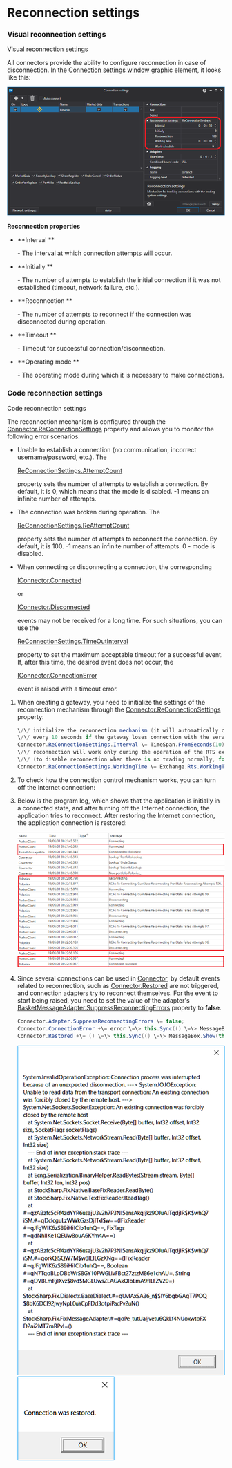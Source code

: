 # Reconnection settings

### Visual reconnection settings

Visual reconnection settings

All connectors provide the ability to configure reconnection in case of disconnection. In the [Connection settings window](API_UI_ConnectorWindow.md) graphic element, it looks like this: 

![API GUI ReconnectionSettings](../images/API_GUI_ReconnectionSettings.png)

**Reconnection properties**

- **Interval **

   \- The interval at which connection attempts will occur. 
- **Initially **

   \- The number of attempts to establish the initial connection if it was not established (timeout, network failure, etc.). 
- **Reconnection **

   \- The number of attempts to reconnect if the connection was disconnected during operation. 
- **Timeout **

   \- Timeout for successful connection\/disconnection. 
- **Operating mode **

   \- The operating mode during which it is necessary to make connections. 

### Code reconnection settings

Code reconnection settings

The reconnection mechanism is configured through the [Connector.ReConnectionSettings](../api/StockSharp.Algo.Connector.ReConnectionSettings.html) property and allows you to monitor the following error scenarios: 

- Unable to establish a connection (no communication, incorrect username\/password, etc.). The 

  [ReConnectionSettings.AttemptCount](../api/StockSharp.Messages.ReConnectionSettings.AttemptCount.html)

   property sets the number of attempts to establish a connection. By default, it is 0, which means that the mode is disabled. \-1 means an infinite number of attempts. 
- The connection was broken during operation. The 

  [ReConnectionSettings.ReAttemptCount](../api/StockSharp.Messages.ReConnectionSettings.ReAttemptCount.html)

   property sets the number of attempts to reconnect the connection. By default, it is 100. \-1 means an infinite number of attempts. 0 \- mode is disabled. 
- When connecting or disconnecting a connection, the corresponding 

  [IConnector.Connected](../api/StockSharp.BusinessEntities.IConnector.Connected.html)

   or 

  [IConnector.Disconnected](../api/StockSharp.BusinessEntities.IConnector.Disconnected.html)

   events may not be received for a long time. For such situations, you can use the 

  [ReConnectionSettings.TimeOutInterval](../api/StockSharp.Messages.ReConnectionSettings.TimeOutInterval.html)

   property to set the maximum acceptable timeout for a successful event. If, after this time, the desired event does not occur, the 

  [IConnector.ConnectionError](../api/StockSharp.BusinessEntities.IConnector.ConnectionError.html)

   event is raised with a timeout error. 

1. When creating a gateway, you need to initialize the settings of the reconnection mechanism through the [Connector.ReConnectionSettings](../api/StockSharp.Algo.Connector.ReConnectionSettings.html) property: 

   ```cs
   \/\/ initialize the reconnection mechanism (it will automatically connect 
   \/\/ every 10 seconds if the gateway loses connection with the server)
   Connector.ReConnectionSettings.Interval \= TimeSpan.FromSeconds(10);
   \/\/ reconnection will work only during the operation of the RTS exchange
   \/\/ (to disable reconnection when there is no trading normally, for example, at night)
   Connector.ReConnectionSettings.WorkingTime \= Exchange.Rts.WorkingTime;
   ```
2. To check how the connection control mechanism works, you can turn off the Internet connection: 
3. Below is the program log, which shows that the application is initially in a connected state, and after turning off the Internet connection, the application tries to reconnect. After restoring the Internet connection, the application connection is restored: 

   ![API ReconnectionLog](../images/API_ReconnectionLog.png)
4. Since several connections can be used in [Connector](../api/StockSharp.Algo.Connector.html), by default events related to reconnection, such as [Connector.Restored](../api/StockSharp.Algo.Connector.Restored.html) are not triggered, and connection adapters try to reconnect themselves. For the event to start being raised, you need to set the value of the adapter's [BasketMessageAdapter.SuppressReconnectingErrors](../api/StockSharp.Algo.BasketMessageAdapter.SuppressReconnectingErrors.html) property to **false**. 

   ```cs
   Connector.Adapter.SuppressReconnectingErrors \= false;
   Connector.ConnectionError +\= error \=\> this.Sync(() \=\> MessageBox.Show(this, "Connection lost"));
   Connector.Restored +\= () \=\> this.Sync(() \=\> MessageBox.Show(this, "Connection restored"));
   ```

   ![sampleconnectionerror](../images/sample_connection_error.png)![sampleconnectionrestore](../images/sample_connection_restored.png)
